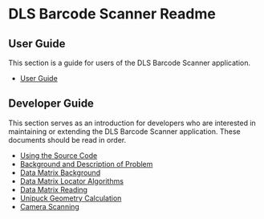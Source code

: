DLS Barcode Scanner Readme
==========================

User Guide
----------
This section is a guide for users of the DLS Barcode Scanner application.

* [User Guide](docs/user-guide.md)


Developer Guide
---------------
This section serves as an introduction for developers who are interested in maintaining or extending the DLS Barcode Scanner application. These documents should be read in order.

* [Using the Source Code](docs/code.md)
* [Background and Description of Problem](docs/problem.md)
* [Data Matrix Background](docs/datamatrix.md)
* [Data Matrix Locator Algorithms](docs/datamatrix-locator.md)
* [Data Matrix Reading](docs/datamatrix-reader.md)
* [Unipuck Geometry Calculation](docs/unipuck.md)
* [Camera Scanning](docs/scanning.md)
